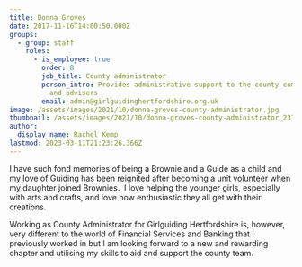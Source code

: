 ```yaml
---
title: Donna Groves
date: 2017-11-16T14:00:50.000Z
groups:
  - group: staff
    roles:
      - is_employee: true
        order: 8
        job_title: County administrator
        person_intro: Provides administrative support to the county commissioner, team
          and advisers
        email: admin@girlguidinghertfordshire.org.uk
image: /assets/images/2021/10/donna-groves-county-administrator.jpg
thumbnail: /assets/images/2021/10/donna-groves-county-administrator_237v2.jpg
author:
  display_name: Rachel Kemp
lastmod: 2023-03-11T21:23:26.366Z
---
```

I have such fond memories of being a Brownie and a Guide as a child and my love of Guiding has been reignited after becoming a unit volunteer when my daughter joined Brownies.  I love helping the younger girls, especially with arts and crafts, and love how enthusiastic they all get with their creations.

Working as County Administrator for Girlguiding Hertfordshire is, however, very different to the world of Financial Services and Banking that I previously worked in but I am looking forward to a new and rewarding chapter and utilising my skills to aid and support the county team.

